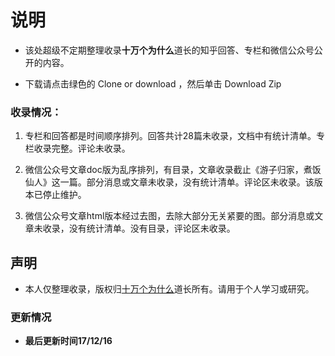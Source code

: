 # 说明 #



- 该处超级不定期整理收录**十万个为什么**道长的知乎回答、专栏和微信公众号公开的内容。

- 下载请点击绿色的 Clone or download ，然后单击 Download Zip


### 收录情况：


1.  专栏和回答都是时间顺序排列。回答共计28篇未收录，文档中有统计清单。专栏收录完整。评论未收录。

2.  微信公众号文章doc版为乱序排列，有目录，文章收录截止《游子归家，煮饭仙人》这一篇。部分消息或文章未收录，没有统计清单。评论区未收录。该版本已停止维护。

3.  微信公众号文章html版本经过去图，去除大部分无关紧要的图。部分消息或文章未收录，没有统计清单。没有目录，评论区未收录。


##  声明


- 本人仅整理收录，版权归[十万个为什么](https://www.zhihu.com/people/po-miao-miao-zhu/activities "十万")道长所有。请用于个人学习或研究。


### 更新情况


- **最后更新时间17/12/16**

